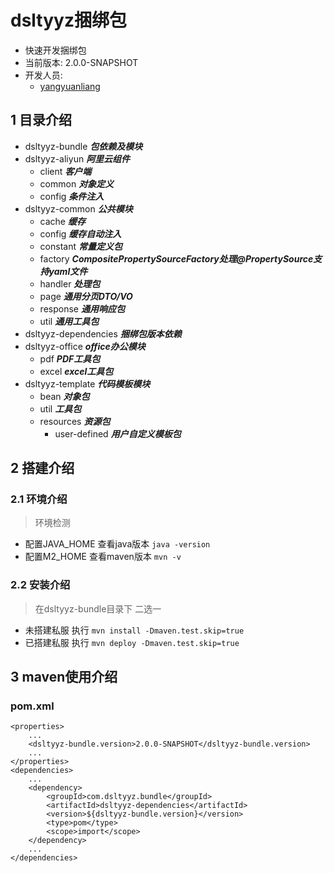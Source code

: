 # dsltyyz捆绑包
- 快速开发捆绑包
 - 当前版本: 2.0.0-SNAPSHOT
 - 开发人员:
   - [yangyuanliang](mailto:yangyuanliang@dsltyyz.com) 
## 1 目录介绍
- dsltyyz-bundle ___包依赖及模块___
- dsltyyz-aliyun ___阿里云组件___
  - client ___客户端___
  - common ___对象定义___
  - config ___条件注入___
- dsltyyz-common ___公共模块___
  - cache ___缓存___
  - config ___缓存自动注入___
  - constant ___常量定义包___
  - factory ___CompositePropertySourceFactory处理@PropertySource支持yaml文件___
  - handler ___处理包___
  - page ___通用分页DTO/VO___
  - response ___通用响应包___
  - util ___通用工具包___
- dsltyyz-dependencies ___捆绑包版本依赖___
- dsltyyz-office ___office办公模块___
  - pdf ___PDF工具包___
  - excel ___excel工具包___
- dsltyyz-template ___代码模板模块___
  - bean ___对象包___
  - util ___工具包___
  - resources ___资源包___
    - user-defined  ___用户自定义模板包___
## 2 搭建介绍
### 2.1 环境介绍
> 环境检测
- 配置JAVA_HOME 查看java版本 `java -version`
- 配置M2_HOME 查看maven版本 `mvn -v`
### 2.2 安装介绍
> 在dsltyyz-bundle目录下 二选一
- 未搭建私服 执行 `mvn install -Dmaven.test.skip=true `
- 已搭建私服 执行 `mvn deploy -Dmaven.test.skip=true `
## 3 maven使用介绍
### pom.xml
~~~
<properties>
    ...
    <dsltyyz-bundle.version>2.0.0-SNAPSHOT</dsltyyz-bundle.version>
    ...
</properties>
<dependencies>
    ...
    <dependency>
        <groupId>com.dsltyyz.bundle</groupId>
        <artifactId>dsltyyz-dependencies</artifactId>
        <version>${dsltyyz-bundle.version}</version>
        <type>pom</type>
        <scope>import</scope>
    </dependency>
    ...
</dependencies>
~~~
